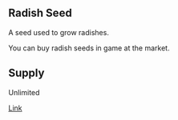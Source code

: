 ## Radish Seed

A seed used to grow radishes.

You can buy radish seeds in game at the market.

## Supply

Unlimited

[Link](https://docs.sunflower-land.com/crafting-guide)
